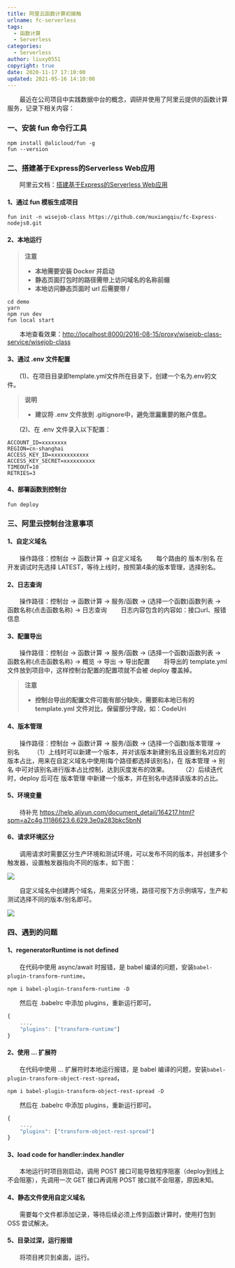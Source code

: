 ```yaml
---
title: 阿里云函数计算初接触
urlname: fc-serverless
tags:
  - 函数计算
  - Serverless
categories:
  - Serverless
author: liuxy0551
copyright: true
date: 2020-11-17 17:10:00
updated: 2021-05-16 14:10:08
---
```



&emsp;&emsp;最近在公司项目中实践数据中台的概念，调研并使用了阿里云提供的函数计算服务，记录下相关内容：

<!--more-->



### 一、安装 fun 命令行工具

```
npm install @alicloud/fun -g
fun --version
```


### 二、搭建基于Express的Serverless Web应用

&emsp;&emsp;阿里云文档：<a href="https://help.aliyun.com/document_detail/147099.html?spm=a2c4g.11186623.6.752.43ed5e12IPyLRR" target="_black">搭建基于Express的Serverless Web应用</a>

#### 1、通过 fun 模板生成项目

```
fun init -n wisejob-class https://github.com/muxiangqiu/fc-Express-nodejs8.git
```

#### 2、本地运行

>**注意**
>* **本地需要安装 Docker 并启动**
>* **静态页面打包时的路径需带上访问域名的名称前缀**
>* **本地访问静态页面时 url 后需要带 /**

```
cd demo
yarn
npm run dev
fun local start
```

&emsp;&emsp;本地查看效果：<a href="http://localhost:8000/2016-08-15/proxy/wisejob-class-service/wisejob-class" target="_black">http://localhost:8000/2016-08-15/proxy/wisejob-class-service/wisejob-class</a>

#### 3、通过 .env 文件配置

&emsp;&emsp;(1)、在项目目录即template.yml文件所在目录下，创建一个名为.env的文件。

>**说明**
>* **建议将 .env 文件放到 .gitignore中，避免泄漏重要的账户信息。**

&emsp;&emsp;(2)、在 .env 文件录入以下配置：

```
ACCOUNT_ID=xxxxxxxx
REGION=cn-shanghai
ACCESS_KEY_ID=xxxxxxxxxxxx
ACCESS_KEY_SECRET=xxxxxxxxxx
TIMEOUT=10
RETRIES=3
```

#### 4、部署函数到控制台

```
fun deploy
```


### 三、阿里云控制台注意事项

#### 1、自定义域名

&emsp;&emsp;操作路径：控制台 -> 函数计算 -> 自定义域名
&emsp;&emsp;每个路由的 版本/别名 在开发调试时先选择 LATEST，等待上线时，按照第4条的版本管理，选择别名。

#### 2、日志查询

&emsp;&emsp;操作路径：控制台 -> 函数计算 -> 服务/函数 -> (选择一个函数)函数列表 -> 函数名称(点击函数名称) -> 日志查询
&emsp;&emsp;日志内容包含的内容如：接口url、报错信息

#### 3、配置导出

&emsp;&emsp;操作路径：控制台 -> 函数计算 -> 服务/函数 -> (选择一个函数)函数列表 -> 函数名称(点击函数名称) -> 概览 -> 导出 -> 导出配置
&emsp;&emsp;将导出的 template.yml 文件放到项目中，这样控制台配置的配置项就不会被 deploy 覆盖掉。

>**注意**
>* **控制台导出的配置文件可能有部分缺失，需要和本地已有的 template.yml 文件对比，保留部分字段，如：CodeUri**

#### 4、版本管理

&emsp;&emsp;操作路径：控制台 -> 函数计算 -> 服务/函数 -> (选择一个函数)版本管理 -> 别名
&emsp;&emsp;（1）上线时可以新建一个版本，并对该版本新建别名且设置别名对应的版本占比，用来在自定义域名中使用(每个路径都选择该别名)，在 版本管理 -> 别名 中可对该别名进行版本占比控制，达到灰度发布的效果。
&emsp;&emsp;（2）后续迭代时，deploy 后可在 版本管理 中新建一个版本，并在别名中选择该版本的占比。

#### 5、环境变量

&emsp;&emsp;待补充 <a href="https://help.aliyun.com/document_detail/164217.html?spm=a2c4g.11186623.6.629.3e0a283bkc5bnN" target="_black">https://help.aliyun.com/document_detail/164217.html?spm=a2c4g.11186623.6.629.3e0a283bkc5bnN</a>

#### 6、请求环境区分

&emsp;&emsp;调用请求时需要区分生产环境和测试环境，可以发布不同的版本，并创建多个触发器，设置触发器指向不同的版本，如下图：

![](https://liuxianyu.cn/image-hosting/posts/fc-serverless/1.png)

&emsp;&emsp;自定义域名中创建两个域名，用来区分环境，路径可按下方示例填写，生产和测试选择不同的版本/别名即可。

![](https://liuxianyu.cn/image-hosting/posts/fc-serverless/2.png)


### 四、遇到的问题

#### 1、regeneratorRuntime is not defined

&emsp;&emsp;在代码中使用 async/await 时报错，是 babel 编译的问题，安装`babel-plugin-transform-runtime`，

```
npm i babel-plugin-transform-runtime -D
```

&emsp;&emsp;然后在 .babelrc 中添加 plugins，重新运行即可。

``` javascript
{
    ...,
    "plugins": ["transform-runtime"]
}
```

#### 2、使用 ... 扩展符

&emsp;&emsp;在代码中使用 ... 扩展符时本地运行报错，是 babel 编译的问题，安装`babel-plugin-transform-object-rest-spread`，

```
npm i babel-plugin-transform-object-rest-spread -D
```

&emsp;&emsp;然后在 .babelrc 中添加 plugins，重新运行即可。

``` javascript
{
    ...,
    "plugins": ["transform-object-rest-spread"]
}
```

#### 3、load code for handler:index.handler

&emsp;&emsp;本地运行时项目刚启动，调用 POST 接口可能导致程序阻塞（deploy到线上不会阻塞），先调用一次 GET 接口再调用 POST 接口就不会阻塞，原因未知。

#### 4、静态文件使用自定义域名

&emsp;&emsp;需要每个文件都添加记录，等待后续必须上传到函数计算时，使用打包到 OSS 尝试解决。

#### 5、目录过深，运行报错

&emsp;&emsp;将项目拷贝到桌面，运行。
